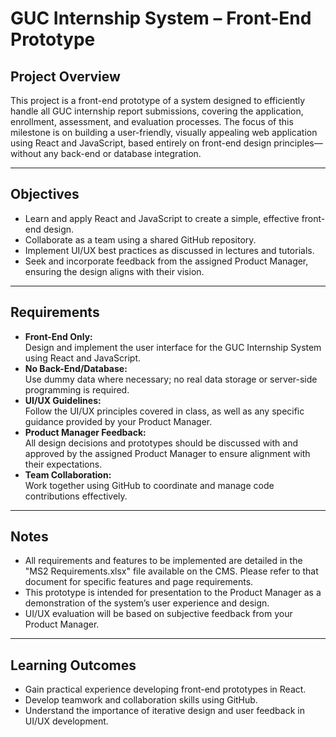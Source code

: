 # GUC Internship System – Front-End Prototype

## Project Overview

This project is a front-end prototype of a system designed to efficiently handle all GUC internship report submissions, covering the application, enrollment, assessment, and evaluation processes. The focus of this milestone is on building a user-friendly, visually appealing web application using React and JavaScript, based entirely on front-end design principles—without any back-end or database integration.

---

## Objectives

- Learn and apply React and JavaScript to create a simple, effective front-end design.
- Collaborate as a team using a shared GitHub repository.
- Implement UI/UX best practices as discussed in lectures and tutorials.
- Seek and incorporate feedback from the assigned Product Manager, ensuring the design aligns with their vision.

---

## Requirements

- **Front-End Only:**  
  Design and implement the user interface for the GUC Internship System using React and JavaScript.
- **No Back-End/Database:**  
  Use dummy data where necessary; no real data storage or server-side programming is required.
- **UI/UX Guidelines:**  
  Follow the UI/UX principles covered in class, as well as any specific guidance provided by your Product Manager.
- **Product Manager Feedback:**  
  All design decisions and prototypes should be discussed with and approved by the assigned Product Manager to ensure alignment with their expectations.
- **Team Collaboration:**  
  Work together using GitHub to coordinate and manage code contributions effectively.

---

## Notes

- All requirements and features to be implemented are detailed in the "MS2 Requirements.xlsx" file available on the CMS. Please refer to that document for specific features and page requirements.
- This prototype is intended for presentation to the Product Manager as a demonstration of the system’s user experience and design.
- UI/UX evaluation will be based on subjective feedback from your Product Manager.

---

## Learning Outcomes

- Gain practical experience developing front-end prototypes in React.
- Develop teamwork and collaboration skills using GitHub.
- Understand the importance of iterative design and user feedback in UI/UX development.
